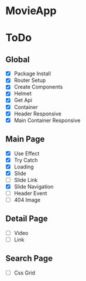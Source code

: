 # MovieApp

# ToDo

## Global

- [x] Package Install
- [x] Router Setup
- [x] Create Components
- [x] Helmet
- [x] Get Api
- [x] Container
- [x] Header Responsive
- [x] Main Container Responsive

## Main Page

- [x] Use Effect
- [x] Try Catch
- [x] Loading
- [x] Slide
- [ ] Slide Link
- [x] Slide Navigation
- [ ] Header Event
- [ ] 404 Image

## Detail Page

- [ ] Video
- [ ] Link

## Search Page

- [ ] Css Grid

